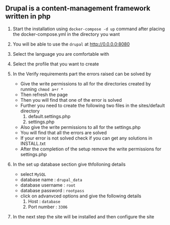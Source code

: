 ## Drupal is a content-management framework written in php

1. Start the installation using `docker-compose -d up` command after placing the docker-compose.yml in the directory you want

2. You will be able to use the `drupal` at http://0.0.0.0:8080

3. Select the language you are comfortable with

4. Select the profile that you want to create

5. In the Verify requirements part the errors raised can be solved by
	- Give the write permissions to all for the directories created by running `chmod a+r *`
	- Then refresh the page
	- Then you will find that one of the error is solved
	- Further you need to create the following two files in the sites/default directory
		1. default.settings.php
		2. settings.php
	- Also give the write permissions to all for the settings.php
	- You will find that all the errors are solved
	- If your error is not solved check if you can get any solutions in INSTALL.txt
	- After the completion of the setup remove the write permissions for settings.php
	
6. In the set up database section give thfolloning details
	- select `MySQL`
	- database name : `drupal_data`
	- database username : `root`
	- database password : `rootpass`
	- click on advanvced options and give the following details
		1. Host : `database`
		2. Port number : `3306`

7. In the next step the site will be installed and then configure the site
